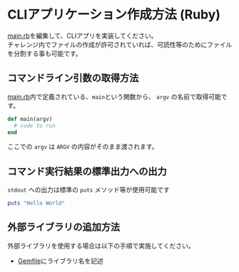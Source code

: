 # CLIアプリケーション作成方法 (Ruby)

[main.rb](main.rb)を編集して、CLIアプリを実装してください。  
チャレンジ内でファイルの作成が許可されていれば、可読性等のためにファイルを分割する事も可能です。

## コマンドライン引数の取得方法
[main.rb](main.rb)内で定義されている、`main`という関数から、 `argv` の名前で取得可能です。  

``` rb
def main(argv)
  # code to run
end
```

ここでの `argv` は `ARGV` の内容がそのまま渡されます。

## コマンド実行結果の標準出力への出力
`stdout` への出力は標準の `puts` メソッド等が使用可能です

``` ruby
puts "Hello World"
```

## 外部ライブラリの追加方法
外部ライブラリを使用する場合は以下の手順で実施してください。

- [Gemfile](Gemfile)にライブラリ名を記述
